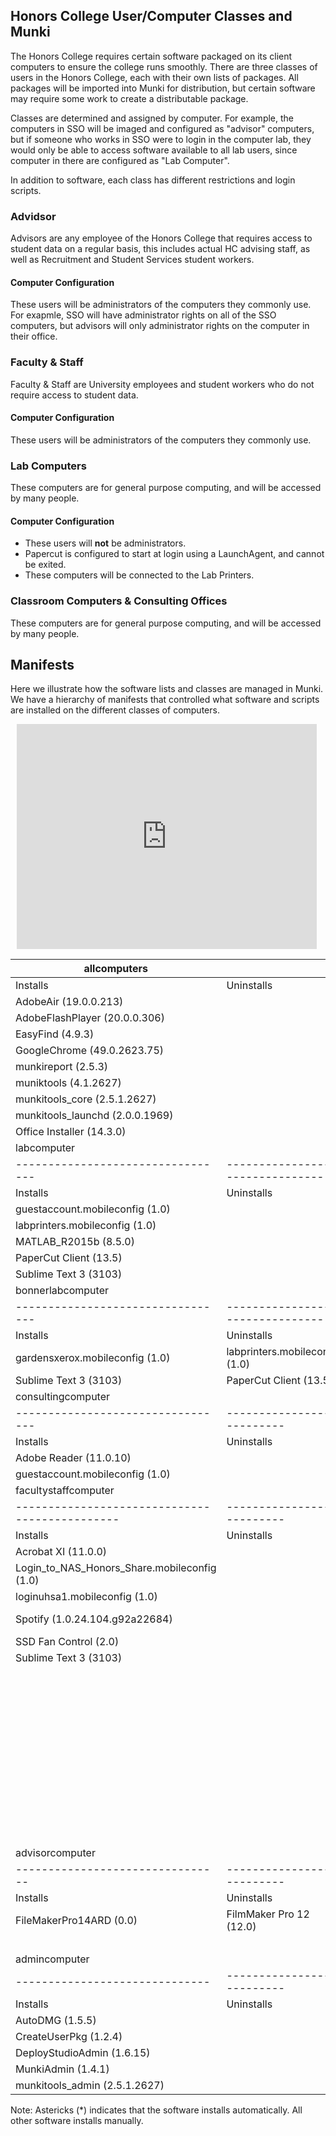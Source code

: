 ## Honors College User/Computer Classes and Munki

The Honors College requires certain software packaged on its client computers to ensure the college runs smoothly. There are three classes of users in the Honors College, each with their own lists of packages. All packages will be imported into Munki for distribution, but certain software may require some work to create a distributable package.

Classes are determined and assigned by computer. For example, the computers in SSO will be imaged and configured as "advisor" computers, but if someone who works in SSO were to login in the computer lab, they would only be able to access software available to all lab users, since computer in there are configured as "Lab Computer".

In addition to software, each class has different restrictions and login scripts.

### Advidsor

Advisors are any employee of the Honors College that requires access to student data on a regular basis, this includes actual HC advising staff, as well as Recruitment and Student Services student workers.

#### Computer Configuration
These users will be administrators of the computers they commonly use. For exapmle, SSO will have administrator rights on all of the SSO computers, but advisors will only administrator rights on the computer in their office.

### Faculty & Staff

Faculty & Staff are University employees and student workers who do not require access to student data.

#### Computer Configuration
These users will be administrators of the computers they commonly use.

### Lab Computers

These computers are for general purpose computing, and will be accessed by many people.

#### Computer Configuration
- These users will **not** be administrators.
- Papercut is configured to start at login using a LaunchAgent, and cannot be exited.
- These computers will be connected to the Lab Printers.

### Classroom Computers & Consulting Offices

These computers are for general purpose computing, and will be accessed by many people.

## Manifests

Here we illustrate how the software lists and classes are managed in Munki. We have a hierarchy of manifests that controlled what software and scripts are installed on the different classes of computers.

<div style="width: 480px; height: 360px; margin: 10px; position: relative;"><iframe allowfullscreen frameborder="0" style="width:480px; height:360px" src="https://www.lucidchart.com/documents/embeddedchart/28cc149b-ad34-4479-b628-2c8b098de765" id="30qdae92R_YY"></iframe></div>

| allcomputers                    |                                |                                   |         |           |                      |            |
|---------------------------------|--------------------------------|-----------------------------------|---------|-----------|----------------------|------------|
| Installs                        | Uninstalls                     | Optional Installs                 | Updates | Catalogs  | Included Manifests   | Conditions |
| AdobeAir (19.0.0.213)           |                                | Android File Transfer (1.0)       |         | available |                      |            |
| AdobeFlashPlayer (20.0.0.306)   |                                | Cyberduck (4.8.3)                 |         |           |                      |            |
| EasyFind (4.9.3)                |                                | Dropbox (3.14.7)                  |         |           |                      |            |
| GoogleChrome (49.0.2623.75)     |                                | Firefox (44.0.2)                  |         |           |                      |            |
| munkireport (2.5.3)             |                                | GoogleDrive (1.28.1549.1322)      |         |           |                      |            |
| muniktools (4.1.2627)           |                                | Skype (7.21.0.350)                |         |           |                      |            |
| munkitools_core (2.5.1.2627)    |                                | TeamViewerQS (11.0.55321)         |         |           |                      |            |
| munkitools_launchd (2.0.0.1969) |                                | VLC (2.2.2)                       |         |           |                      |            |
| Office Installer (14.3.0)       |                                |                                   |         |           |                      |            |
| labcomputer                     |                                |                                   |         |           |                      |            |
|---------------------------------|--------------------------------|-----------------------------------|---------|-----------|----------------------|------------|
| Installs                        | Uninstalls                     | Optional Installs                 | Updates | Catalogs  | Included Manifests   | Conditions |
| guestaccount.mobileconfig (1.0) |                                | Atom (1.2.4)                      |         | available | allcomputers         |            |
| labprinters.mobileconfig (1.0)  |                                | Spotify (1.0.24.104.g92a22684)    |         |           |                      |            |
| MATLAB_R2015b (8.5.0)           |                                |                                   |         |           |                      |            |
| PaperCut Client (13.5)          |                                |                                   |         |           |                      |            |
| Sublime Text 3 (3103)           |                                |                                   |         |           |                      |            |
| bonnerlabcomputer               |                                |                                   |         |           |                      |            |
|---------------------------------|--------------------------------|-----------------------------------|---------|-----------|----------------------|------------|
| Installs                        | Uninstalls                     | Optional Installs                 | Updates | Catalogs  | Included Manifests   | Conditions |
| gardensxerox.mobileconfig (1.0) | labprinters.mobileconfig (1.0) | Atom (1.2.4)                      |         | available | allcomputers         |            |
| Sublime Text 3 (3103)           | PaperCut Client (13.5)         | Spotify (1.0.24.104.g92a22684)    |         |           |                      |            |
| consultingcomputer              |                          |                                   |         |           |                      |            |
|---------------------------------|--------------------------|-----------------------------------|---------|-----------|----------------------|------------|
| Installs                        | Uninstalls               | Optional Installs                 | Updates | Catalogs  | Included Manifests   | Conditions |
| Adobe Reader (11.0.10)          |                          |                                   |         | available | allcomputers         |            |
| guestaccount.mobileconfig (1.0) |                          |                                   |         |           |                      |            |
| facultystaffcomputer                         |                          |                                                   |         |           |                      |            |
|----------------------------------------------|--------------------------|---------------------------------------------------|---------|-----------|----------------------|------------|
| Installs                                     | Uninstalls               | Optional Installs                                 | Updates | Catalogs  | Included Manifests   | Conditions |
| Acrobat XI (11.0.0)                          |                          | 204podprinter.mobileconfig (1.0)                  |         | available | allcomputers         |            |
| Login_to_NAS_Honors_Share.mobileconfig (1.0) |                          | 205podprinter.mobileconfig (1.0)                  |         |           |                      |            |
| loginuhsa1.mobileconfig (1.0)                |                          | 206podprinter.mobileconfig (1.0)                  |         |           |                      |            |
| Spotify (1.0.24.104.g92a22684)               |                          | 212GCommunicationsColorPrinter.mobileconfig (1.0) |         |           |                      |            |
| SSD Fan Control (2.0)                        |                          | AdobeIndesignCS6 (8.0)                            |         |           |                      |            |
| Sublime Text 3 (3103)                        |                          | Atom (1.2.4)                                      |         |           |                      |            |
|                                              |                          | copystoragexerox.mobileconfig (1.0)               |         |           |                      |            |
|                                              |                          | CreativeSuite6DesignStandard (6)                  |         |           |                      |            |
|                                              |                          | deansareahp.mobileconfig (1.0)                    |         |           |                      |            |
|                                              |                          | deansareaxerox.mobileconfig (1.0)                 |         |           |                      |            |
|                                              |                          | gardensxerox.mobileconfig (1.0)                   |         |           |                      |            |
|                                              |                          | iWork09 (4.0)                                     |         |           |                      |            |
|                                              |                          | recruitementprinter.mobileconfig (1.0)            |         |           |                      |            |
|                                              |                          | Spotify (1.0.24.104.g92a22684)                    |         |           |                      |            |
|                                              |                          | ssoprinter.mobileconfig (1.0)                     |         |           |                      |            |
|                                              |                          | TeamViewerQS (11.0.55321)                         |         |           |                      |            |
|                                              |                          | xeroxphasercolor.mobileconfig (1.0)               |         |           |                      |            |
| advisorcomputer                |                          |                                         |         |           |                      |            |
|--------------------------------|--------------------------|-----------------------------------------|---------|-----------|----------------------|------------|
| Installs                       | Uninstalls               | Optional Installs                       | Updates | Catalogs  | Included Manifests   | Conditions |
| FileMakerPro14ARD (0.0)        | FilmMaker Pro 12 (12.0)  | CreativeSuite6DesignStandard (6)        |         | available | facultystaffcomputer |            |
|                                |                          | ssoprinter.mobileconfig (1.0)           |         |           |                      |            |
| admincomputer                |                          |                                         |         |           |                      |            |
|------------------------------|--------------------------|-----------------------------------------|---------|-----------|----------------------|------------|
| Installs                     | Uninstalls               | Optional Installs                       | Updates | Catalogs  | Included Manifests   | Conditions |
| AutoDMG (1.5.5)              |                          | 3T MongoChef (3.2.3)                    |         | available | facultystaffcomputer |            |
| CreateUserPkg (1.2.4)        |                          | Microsoft Remote Desktop Beta (8.2.18)  |         |           |                      |            |
| DeployStudioAdmin (1.6.15)   |                          | screenlockgatekeeper.mobileconfig (1.0) |         |           |                      |            |
| MunkiAdmin (1.4.1)           |                          |                                         |         |           |                      |            |
| munkitools_admin (2.5.1.2627)|                          |                                         |         |           |                      |            |

Note: Astericks (*) indicates that the software installs automatically. All other software installs manually.

